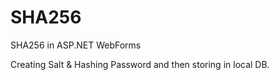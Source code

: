# SHA256
SHA256 in ASP.NET WebForms

Creating Salt & Hashing Password and then storing in local DB.

